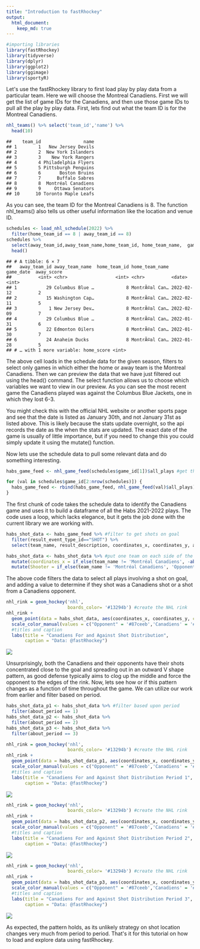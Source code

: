 ```yaml
---
title: "Introduction to fastRhockey"
output: 
  html_document:
    keep_md: true
---
```



```r
#importing libraries
library(fastRhockey)
library(tidyverse)
library(dplyr)
library(ggplot2)
library(ggimage)
library(sportyR)
```

Let's use the fastRhockey library to first load play by play data from a particular team. Here we will choose the Montreal Canadiens. First we will get the list of game IDs for the Canadiens, and then use those game IDs to pull all the play by play data. First, lets find out what the team ID is for the Montreal Canadiens. 


```r
nhl_teams() %>% select('team_id','name') %>%
  head(10)
```

```
##    team_id                name
## 1        1   New Jersey Devils
## 2        2  New York Islanders
## 3        3    New York Rangers
## 4        4 Philadelphia Flyers
## 5        5 Pittsburgh Penguins
## 6        6       Boston Bruins
## 7        7      Buffalo Sabres
## 8        8  Montréal Canadiens
## 9        9     Ottawa Senators
## 10      10 Toronto Maple Leafs
```
As you can see, the team ID for the Montreal Canadiens is 8. The function nhl_teams() also tells us other useful information like the location and venue ID.


```r
schedules <- load_nhl_schedule(2022) %>%
  filter(home_team_id == 8 | away_team_id == 8)
schedules %>%
  select(away_team_id,away_team_name,home_team_id, home_team_name,  game_date, away_score, home_score) %>%
  head()
```

```
## # A tibble: 6 × 7
##   away_team_id away_team_name  home_team_id home_team_name game_date  away_score
##          <int> <chr>                  <int> <chr>          <date>          <int>
## 1           29 Columbus Blue …            8 MontrÃ©al Can… 2022-02-12          2
## 2           15 Washington Cap…            8 MontrÃ©al Can… 2022-02-11          5
## 3            1 New Jersey Dev…            8 MontrÃ©al Can… 2022-02-09          7
## 4           29 Columbus Blue …            8 MontrÃ©al Can… 2022-01-31          6
## 5           22 Edmonton Oilers            8 MontrÃ©al Can… 2022-01-30          7
## 6           24 Anaheim Ducks              8 MontrÃ©al Can… 2022-01-28          5
## # … with 1 more variable: home_score <int>
```
The above cell loads in the schedule data for the given season, filters to select only games in which either the home or away team is the Montreal Canadiens. Then we can preview the data that we have just filtered out using the head() command. The select function allows us to choose which variables we want to view in our preview. As you can see the most recent game the Canadiens played was against the Columbus Blue Jackets, one in which they lost 6-3. 

You might check this with the official NHL website or another sports page and see that the date is listed as January 30th, and not January 31st as listed above. This is likely because the stats update overnight, so the api records the date as the when the stats are updated. The exact date of the game is usually of little importance, but if you need to change this you could simply update it using the mutate() function. 

Now lets use the schedule data to pull some relevant data and do something interesting. 


```r
habs_game_feed <- nhl_game_feed(schedules$game_id[1])$all_plays #get the first game data

for (val in schedules$game_id[2:nrow(schedules)]) {
  habs_game_feed <- rbind(habs_game_feed, nhl_game_feed(val)$all_plays) #combine each dataframe together into one large data frame, with all the games
}
```
The first chunk of code takes the schedule data to identify the Canadiens game and uses it to build a dataframe of all the Habs 2021-2022 plays. The code uses a loop, which lacks elegance, but it gets the job done with the current library we are working with. 


```r
habs_shot_data <- habs_game_feed %>% #filter to get shots on goal
  filter(result_event_type_id=="SHOT") %>%
  select(team_name, result_description, coordinates_x, coordinates_y, about_period)

habs_shot_data <- habs_shot_data %>% #put one team on each side of the rink 
  mutate(coordinates_x = if_else(team_name != 'Montréal Canadiens', -abs(coordinates_x), abs(coordinates_x))) %>%
  mutate(Shooter = if_else(team_name != 'Montréal Canadiens', 'Opponent', 'Canadiens'))
```

The above code filters the data to select all plays involving a shot on goal, and adding a value to determine if they shot was a Canadiens shot or a shot from a Canadiens opponent. 


```r
nhl_rink = geom_hockey('nhl',
                       boards_color= '#13294b') #create the NHL rink
nhl_rink +
  geom_point(data = habs_shot_data, aes(coordinates_x, coordinates_y, color = Shooter)) +
  scale_color_manual(values = c("Opponent" = '#87ceeb','Canadiens' = '#AF1E2D')) +
  #titles and caption
  labs(title = "Canadiens For and Against Shot Distribution",
       caption = "Data: @fastRhockey")
```

![](Intro_fastRHockey_files/figure-html/Plot-Shots-1.png)<!-- -->

Unsurprisingly, both the Canadiens and their opponents have their shots concentrated  close to the goal and spreading out in an outward V shape pattern, as good defense typically aims to clog up the middle and force the opponent to the edges of the rink. Now, lets see how or if this pattern changes as a function of time throughout the game. We can utilize our work from earlier and filter based on period.


```r
habs_shot_data_p1 <- habs_shot_data %>% #filter based upon period 
  filter(about_period == 1)
habs_shot_data_p2 <- habs_shot_data %>%
  filter(about_period == 2)
habs_shot_data_p3 <- habs_shot_data %>%
  filter(about_period == 3)

nhl_rink = geom_hockey('nhl',
                       boards_color= '#13294b') #create the NHL rink
nhl_rink +
  geom_point(data = habs_shot_data_p1, aes(coordinates_x, coordinates_y, color = Shooter)) +
  scale_color_manual(values = c("Opponent" = '#87ceeb','Canadiens' = '#AF1E2D')) +
  #titles and caption
  labs(title = "Canadiens For and Against Shot Distribution Period 1",
       caption = "Data: @fastRhockey")
```

![](Intro_fastRHockey_files/figure-html/Plot-Period-Shots-1.png)<!-- -->

```r
nhl_rink = geom_hockey('nhl',
                       boards_color= '#13294b') #create the NHL rink
nhl_rink +
  geom_point(data = habs_shot_data_p2, aes(coordinates_x, coordinates_y, color = Shooter)) +
  scale_color_manual(values = c("Opponent" = '#87ceeb','Canadiens' = '#AF1E2D')) +
  #titles and caption
  labs(title = "Canadiens For and Against Shot Distribution Period 2",
       caption = "Data: @fastRhockey")
```

![](Intro_fastRHockey_files/figure-html/Plot-Period-Shots-2.png)<!-- -->

```r
nhl_rink = geom_hockey('nhl',
                       boards_color= '#13294b') #create the NHL rink
nhl_rink +
  geom_point(data = habs_shot_data_p3, aes(coordinates_x, coordinates_y, color = Shooter)) +
  scale_color_manual(values = c("Opponent" = '#87ceeb','Canadiens' = '#AF1E2D')) +
  #titles and caption
  labs(title = "Canadiens For and Against Shot Distribution Period 3",
       caption = "Data: @fastRhockey")
```

![](Intro_fastRHockey_files/figure-html/Plot-Period-Shots-3.png)<!-- -->

As expected, the pattern holds, as its unlikely strategy on shot location changes very much from period to period. That's it for this tutorial on how to load and explore data using fastRhockey. 

